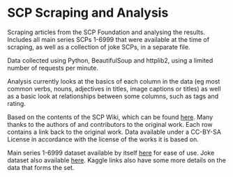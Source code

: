 # SCP Scraping and Analysis

Scraping articles from the SCP Foundation and analysing the results.
Includes all main series SCPs 1-6999 that were available at the time of scraping, as well as a collection of joke SCPs, in a separate file.

Data collected using Python, BeautifulSoup and httplib2, using a limited number of requests per minute.

Analysis currently looks at the basics of each column in the data (eg most common verbs, nouns, adjectives in titles, image captions or titles) as well as a basic look at relationships between some columns, such as tags and rating.

Based on the contents of the SCP Wiki, which can be found [here](https://scp-wiki.wikidot.com/). Many thanks to the authors of and contributors to the original work. Each row contains a link back to the original work. Data available under a CC-BY-SA License in accordance with the license of the works it is based on.

Main series 1-6999 dataset available by itself [here](https://www.kaggle.com/czzzzzzz/scp1to7) for ease of use. 
Joke dataset also available [here](https://www.kaggle.com/datasets/czzzzzzz/joke-scps).
Kaggle links also have some more details on the data that forms the set. 
